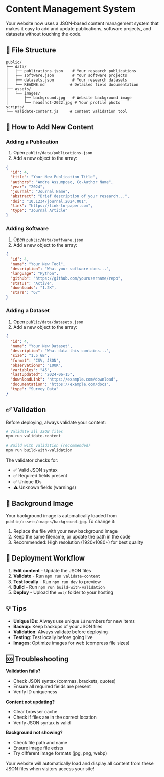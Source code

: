# Content Management System

Your website now uses a JSON-based content management system that makes it easy to add and update publications, software projects, and datasets without touching the code.

## 📁 File Structure

```
public/
├── data/
│   ├── publications.json    # Your research publications
│   ├── software.json        # Your software projects  
│   ├── datasets.json        # Your research datasets
│   └── README.md           # Detailed field documentation
├── assets/
│   └── images/
│       ├── background.jpg   # Website background image
│       └── headshot-2022.jpg # Your profile photo
scripts/
└── validate-content.js     # Content validation tool
```

## 🚀 How to Add New Content

### Adding a Publication

1. Open `public/data/publications.json`
2. Add a new object to the array:

```json
{
  "id": 4,
  "title": "Your New Publication Title",
  "authors": "Andre Assumpcao, Co-Author Name",
  "year": "2024",
  "journal": "Journal Name",
  "abstract": "Brief description of your research...",
  "doi": "10.1234/journal.2024.001",
  "link": "https://link-to-paper.com",
  "type": "Journal Article"
}
```

### Adding Software

1. Open `public/data/software.json`
2. Add a new object to the array:

```json
{
  "id": 4,
  "name": "Your New Tool",
  "description": "What your software does...",
  "language": "Python",
  "github": "https://github.com/yourusername/repo",
  "status": "Active",
  "downloads": "1.2K",
  "stars": "67"
}
```

### Adding a Dataset

1. Open `public/data/datasets.json`
2. Add a new object to the array:

```json
{
  "id": 4,
  "name": "Your New Dataset",
  "description": "What data this contains...",
  "size": "1.5 GB",
  "format": "CSV, JSON",
  "observations": "100K",
  "variables": "45",
  "lastUpdated": "2024-06-15",
  "downloadLink": "https://example.com/download",
  "documentation": "https://example.com/docs",
  "type": "Survey Data"
}
```

## ✅ Validation

Before deploying, always validate your content:

```bash
# Validate all JSON files
npm run validate-content

# Build with validation (recommended)
npm run build-with-validation
```

The validator checks for:
- ✅ Valid JSON syntax
- ✅ Required fields present
- ✅ Unique IDs
- ⚠️  Unknown fields (warnings)

## 🎨 Background Image

Your background image is automatically loaded from `public/assets/images/background.jpg`. To change it:

1. Replace the file with your new background image
2. Keep the same filename, or update the path in the code
3. Recommended: High resolution (1920x1080+) for best quality

## 🔄 Deployment Workflow

1. **Edit content** - Update the JSON files
2. **Validate** - Run `npm run validate-content`  
3. **Test locally** - Run `npm run dev` to preview
4. **Build** - Run `npm run build-with-validation`
5. **Deploy** - Upload the `out/` folder to your hosting

## 💡 Tips

- **Unique IDs**: Always use unique `id` numbers for new items
- **Backup**: Keep backups of your JSON files
- **Validation**: Always validate before deploying
- **Testing**: Test locally before going live
- **Images**: Optimize images for web (compress file sizes)

## 🆘 Troubleshooting

**Validation fails?**
- Check JSON syntax (commas, brackets, quotes)
- Ensure all required fields are present
- Verify ID uniqueness

**Content not updating?**
- Clear browser cache
- Check if files are in the correct location
- Verify JSON syntax is valid

**Background not showing?**
- Check file path and name
- Ensure image file exists
- Try different image formats (jpg, png, webp)

Your website will automatically load and display all content from these JSON files when visitors access your site!